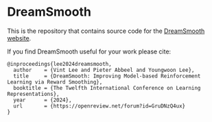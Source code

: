 # DreamSmooth

This is the repository that contains source code for the [DreamSmooth website](https://vint-1.github.io/dreamsmooth/).

If you find DreamSmooth useful for your work please cite:
```
@inproceedings{lee2024dreamsmooth,
  author    = {Vint Lee and Pieter Abbeel and Youngwoon Lee},
  title     = {DreamSmooth: Improving Model-based Reinforcement Learning via Reward Smoothing},
  booktitle = {The Twelfth International Conference on Learning Representations},
  year      = {2024},
  url       = {https://openreview.net/forum?id=GruDNzQ4ux}
}
```
